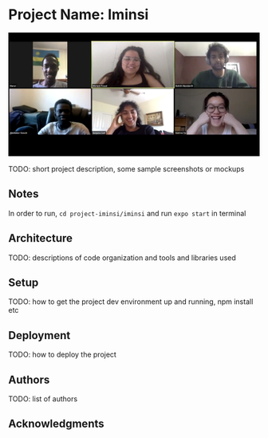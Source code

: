 # Project Name: Iminsi

![Team Photo](./pic.png)

TODO: short project description, some sample screenshots or mockups

## Notes

In order to run, `cd project-iminsi/iminsi` and run `expo start` in terminal

## Architecture

TODO:  descriptions of code organization and tools and libraries used

## Setup

TODO: how to get the project dev environment up and running, npm install etc

## Deployment

TODO: how to deploy the project

## Authors

TODO: list of authors

## Acknowledgments
